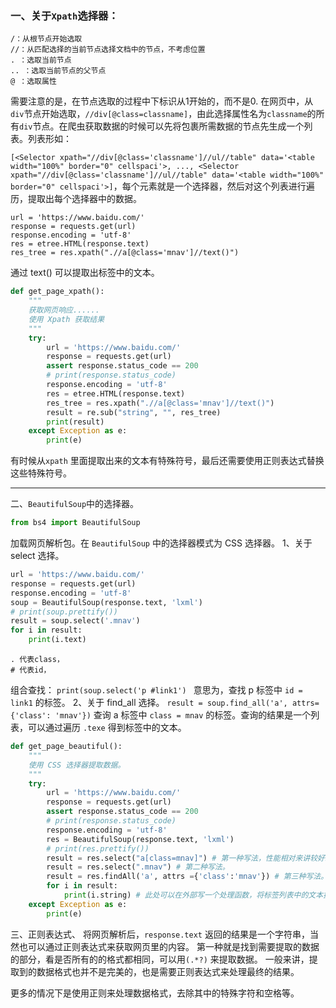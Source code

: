 ### 一、关于```Xpath```选择器：

```
/：从根节点开始选取
//：从匹配选择的当前节点选择文档中的节点，不考虑位置
. ：选取当前节点
.. ：选取当前节点的父节点
@ ：选取属性
```
需要注意的是，在节点选取的过程中下标识从1开始的，而不是0.
在网页中，从```div```节点开始选取，```//div[@class=classname]```，由此选择属性名为```classname```的所有```div```节点。在爬虫获取数据的时候可以先将包裹所需数据的节点先生成一个列表。列表形如：

```[<Selector xpath="//div[@class='classname']//ul//table" data='<table width="100%" border="0" cellspaci'>, ..., <Selector xpath="//div[@class='classname']//ul//table" data='<table width="100%" border="0" cellspaci'>]```，每个元素就是一个选择器，然后对这个列表进行遍历，提取出每个选择器中的数据。
```
url = 'https://www.baidu.com/'
response = requests.get(url)
response.encoding = 'utf-8'
res = etree.HTML(response.text)
res_tree = res.xpath(".//a[@class='mnav']//text()")
```
通过 text() 可以提取出标签中的文本。

```python
def get_page_xpath():
    """
    获取网页响应......
    使用 Xpath 获取结果
    """
    try:
        url = 'https://www.baidu.com/'
        response = requests.get(url)
        assert response.status_code == 200
        # print(response.status_code)
        response.encoding = 'utf-8'
        res = etree.HTML(response.text)
        res_tree = res.xpath(".//a[@class='mnav']//text()")
        result = re.sub("string", "", res_tree)
        print(result)
    except Exception as e:
        print(e)
```

有时候从`xpath` 里面提取出来的文本有特殊符号，最后还需要使用正则表达式替换这些特殊符号。

----
二、```BeautifulSoup```中的选择器。
```python
from bs4 import BeautifulSoup
```
加载网页解析包。在 ```BeautifulSoup``` 中的选择器模式为 CSS 选择器。 
1、关于 select 选择。

```python
url = 'https://www.baidu.com/'
response = requests.get(url)
response.encoding = 'utf-8'
soup = BeautifulSoup(response.text, 'lxml')
# print(soup.prettify())
result = soup.select('.mnav')
for i in result:
    print(i.text)
```
```
. 代表class，
# 代表id，
```
组合查找： ```print(soup.select('p #link1') ``` 意思为，查找 p 标签中 ```id = link1``` 的标签。 
2、关于 find_all 选择。
```result = soup.find_all('a', attrs={'class': 'mnav'})``` 查询 a 标签中 ```class = mnav``` 的标签。查询的结果是一个列表，可以通过遍历 ```.texe``` 得到标签中的文本。

```python
def get_page_beautiful():
    """
    使用 CSS 选择器提取数据。
    """
    try:
        url = 'https://www.baidu.com/'
        response = requests.get(url)
        assert response.status_code == 200
        # print(response.status_code)
        response.encoding = 'utf-8'
        res = BeautifulSoup(response.text, 'lxml')
        # print(res.prettify())
        result = res.select("a[class=mnav]") # 第一种写法，性能相对来讲较好。
        result = res.select(".mnav") # 第二种写法。
        result = res.findAll('a', attrs ={'class':'mnav'}) # 第三种写法。
        for i in result:
            print(i.string) # 此处可以在外部写一个处理函数，将标签列表中的文本提取出来。
    except Exception as e:
        print(e)
```



三、正则表达式、
将网页解析后，```response.text``` 返回的结果是一个字符串，当然也可以通过正则表达式来获取网页里的内容。
第一种就是找到需要提取的数据的部分，看是否所有的的格式都相同，可以用```(.*?)``` 来提取数据。
一般来讲，提取到的数据格式也并不是完美的，也是需要正则表达式来处理最终的结果。

更多的情况下是使用正则来处理数据格式，去除其中的特殊字符和空格等。

